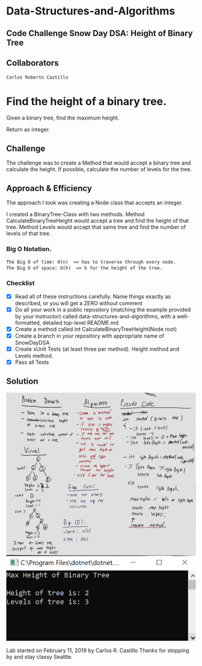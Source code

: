 # Data-Structures-and-Algorithms
## Code Challenge Snow Day DSA: Height of Binary Tree

## Collaborators
```
Carlos Roberto Castillo
```

# Find the height of a binary tree.
<!-- Short summary or background information -->
Given a binary tree, find the maximum height.

Return as integer.

## Challenge
<!-- Description of the challenge -->
The challenge was to create a Method that would accept a binary tree and calculate the height.  If possible, calculate the number of levels for the tree.


## Approach & Efficiency

<!-- What approach did you take? Why? What is the Big O space/time for this approach? -->
The approach I took was creating a Node class that accepts an integer.  

I created a BinaryTree-Class with two methods.
Method CalculateBinaryTreeHeight would accept a tree and find the height of that tree.
Method Levels would accept that same tree and find the number of levels of that tree.

### Big O Notation.
```
The Big O of time: O(n)  => has to traverse through every node.
The Big O of space: O(h)  => h for the height of the tree.
```

### Checklist

- [x] Read all of these instructions carefully. Name things exactly as described, or you will get a ZERO without comment 
- [x] Do all your work in a public repository (matching the example provided by your instructor) called data-structures-and-algorithms, with a well-formatted, detailed top-level README.md
- [x] Create a method called int CalculateBinaryTreeHeight(Node root)
- [x] Create a branch in your repository with appropriate name of SnowDayDSA
- [x] Create xUnit Tests (at least three per method).  Height method and Levels method.
- [x] Pass all Tests

## Solution
<!-- Embedded whiteboard image -->
![](../../assets/HeightBinaryTree.jpg?raw=true)
![](../../assets/MaxHeightTree.PNG?raw=true)

Lab started on February 11, 2019 by Carlos R. Castillo
Thanks for stopping by and stay classy Seattle.
